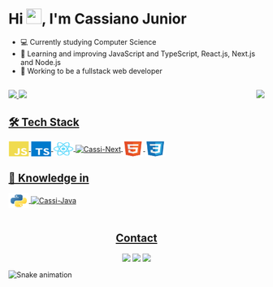 <h1 align="left">Hi <img src="https://raw.githubusercontent.com/kaueMarques/kaueMarques/master/hi.gif" width="30px" height="30">, I'm Cassiano Junior</h1>

- 💻 Currently studying Computer Science
- 🔭 Learning and improving JavaScript and TypeScript, React.js, Next.js and Node.js
- 🧐 Working to be a fullstack web developer

 ##
<img align="right" src="https://user-images.githubusercontent.com/84094066/189259930-54445e31-a198-4a5c-a573-452959904b2d.gif" height="230"/>
<div align="center">
 <div align="left">
  <a href="https://github.com/CassianoJunior">
   <img height="170em" src="https://github-readme-stats.vercel.app/api?username=CassianoJunior&show_icons=true&theme=dracula&include_all_commits=true&count_private=true"/>
  <img height="170em" src="https://github-readme-stats.vercel.app/api/top-langs/?username=CassianoJunior&layout=compact&langs_count=7&theme=dracula"/>
 </div>

</div>

<h2 align="left">🛠 Tech Stack</h2>
<div align="left" style="display: inline_block">
  <img align="center" alt="Cassi-Js" height="30" width="40" src="https://raw.githubusercontent.com/devicons/devicon/master/icons/javascript/javascript-plain.svg">
  <img align="center" alt="Cassi-TS" height="30" width="40" src="https://raw.githubusercontent.com/devicons/devicon/master/icons/typescript/typescript-plain.svg">
  <img align="center" alt="Cassi-React" height="30" width="40" src="https://raw.githubusercontent.com/devicons/devicon/master/icons/react/react-original.svg">
  <img align="center" alt="Cassi-Next" height="30" width="40" src="https://cdn.jsdelivr.net/gh/devicons/devicon/icons/nextjs/nextjs-original.svg" />
  <img align="center" alt="Cassi-HTML" height="30" width="40" src="https://raw.githubusercontent.com/devicons/devicon/master/icons/html5/html5-original.svg">
  <img align="center" alt="Cassi-CSS" height="30" width="40" src="https://raw.githubusercontent.com/devicons/devicon/master/icons/css3/css3-original.svg">
</div>

<h2 align="left">🤯 Knowledge in</h2>
<div align="left" style="display: inline_block">
  <img align="center" alt="Cassi-Python" height="30" width="40" src="https://raw.githubusercontent.com/devicons/devicon/master/icons/python/python-original.svg"> 
  <img align="center" alt="Cassi-Java" height="30" width="40" src="https://cdn.jsdelivr.net/gh/devicons/devicon/icons/java/java-original-wordmark.svg">
</div>

<br/>

## 

<div align='center'>
 <h2>Contact</h2>
 <a href="https://www.instagram.com/_cassianojunior/" target="_blank"><img src="https://img.shields.io/badge/-Instagram-%23E4405F?style=for-the-badge&logo=instagram&logoColor=white" target="_blank"></a>
 <a href="mailto:cassianojuniorww@gmail.com"><img src="https://img.shields.io/badge/-Gmail-%23333?style=for-the-badge&logo=gmail&logoColor=white" target="_blank"></a>
 <a href="https://www.linkedin.com/in/cassianojunior" target="_blank"><img src="https://img.shields.io/badge/-LinkedIn-%230077B5?style=for-the-badge&logo=linkedin&logoColor=white" target="_blank"></a>
 </div>
 
 ![Snake animation](https://github.com/CassianoJunior/CassianoJunior/blob/output/github-contribution-grid-snake.svg)
